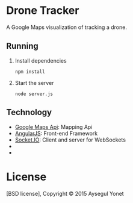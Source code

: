 # Drone Tracker

A Google Maps visualization of tracking a drone. 

## Running

1. Install dependencies

	```
	npm install
	```

2. Start the server

	```
	node server.js
	```
## Technology

* [Google Maps Api]: Mapping Api
* [AngularJS]: Front-end Framework
* [Socket.IO]: Client and server for WebSockets
* [Node.js]: Server
* [HTML & CSS & Bootstrap]: Styling

[Google Maps Api]:https://developers.google.com/maps/documentation/javascript/
[AngularJS]: https://angularjs.org/
[Socket.IO]: http://socket.io/
[Node.js]: http://nodejs.org/
[HTML & CSS]: https://developer.mozilla.org/en-US/


# License

[BSD license], Copyright &copy; 2015 Aysegul Yonet

